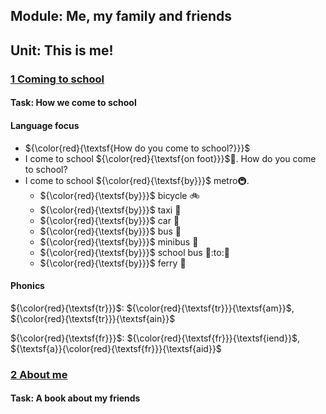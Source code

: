 ## Module: Me, my family and friends
## Unit: This is me!
### [1 Coming to school](./Chapter_1/)
#### Task: How we come to school
#### Language focus
- ${\color{red}{\textsf{How do you come to school?}}}$
- I come to school ${\color{red}{\textsf{on foot}}}$:walking:. How do you come to school?
- I come to school ${\color{red}{\textsf{by}}}$ metro:metro:.
  - ${\color{red}{\textsf{by}}}$ bicycle :bike:
  - ${\color{red}{\textsf{by}}}$ taxi :taxi:
  - ${\color{red}{\textsf{by}}}$ car :car:
  - ${\color{red}{\textsf{by}}}$ bus :bus:
  - ${\color{red}{\textsf{by}}}$ minibus :minibus:
  - ${\color{red}{\textsf{by}}}$ school bus :bus::to::school:
  - ${\color{red}{\textsf{by}}}$ ferry :ship:

#### Phonics
${\color{red}{\textsf{tr}}}$: ${\color{red}{\textsf{tr}}}{\textsf{am}}$, ${\color{red}{\textsf{tr}}}{\textsf{ain}}$

${\color{red}{\textsf{fr}}}$: ${\color{red}{\textsf{fr}}}{\textsf{iend}}$, ${\textsf{a}}{\color{red}{\textsf{fr}}}{\textsf{aid}}$
### [2 About me](./Chapter_2/)
#### Task: A book about my friends
